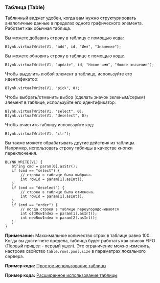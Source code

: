 
### Таблица (Table)

Табличный виджет удобен, когда вам нужно структурировать аналогичные данные в пределах одного графического элемента. Работает как обычная таблица.

Вы можете добавить строку в таблицу с помощью кода:

```
Blynk.virtualWrite(V1, "add", id, "Имя", "Значение");
```

Вы можете обновить строку в таблице с помощью кода:

```
Blynk.virtualWrite(V1, "update", id, "Новое имя", "Новое значение");
```

Чтобы выделить любой элемент в таблице, используйте его идентификатор:

```
Blynk.virtualWrite(V1, "pick", 0);
```

Чтобы выбрать/отменить выбор (сделать значок зеленым/серым) элемент в таблице, используйте его идентификатор:

```
Blynk.virtualWrite(V1, "select", 0);
Blynk.virtualWrite(V1, "deselect", 0);
```

 Чтобы очистить таблицу используйте код:

```
Blynk.virtualWrite(V1, "clr");
```

Вы также можете обрабатывать другие действия из таблицы. Например, использовать строку таблицы в качестве кнопки переключения.

```
BLYNK_WRITE(V1) {
   String cmd = param[0].asStr();
   if (cmd == "select") {
       // строка в таблице была выбрана.
       int rowId = param[1].asInt();
   }
   if (cmd == "deselect") {
       // строка в таблице была отменена.
       int rowId = param[1].asInt();
   }
   if (cmd == "order") {
       // когда строки в таблице переупорядочиваются
       int oldRowIndex = param[1].asInt();
       int newRowIndex = param[2].asInt();
   }
}
```

**Примечание:** Максимальное количество строк в таблице равно 100. Когда вы достигнете предела, таблица будет работать как список FIFO (Первый пришел - первый ушел).
Это ограничение можно изменить, настроив свойство ```table.rows.pool.size``` в параметрах локального сервера.

**Пример кода:** [Простое использование таблицы](https://github.com/blynkkk/blynk-library/blob/master/examples/Widgets/Table/Table_Simple/Table_Simple.ino)

**Пример кода:** [Расширенное использование таблицы](https://github.com/blynkkk/blynk-library/blob/master/examples/Widgets/Table/Table_Advanced/Table_Advanced.ino)
